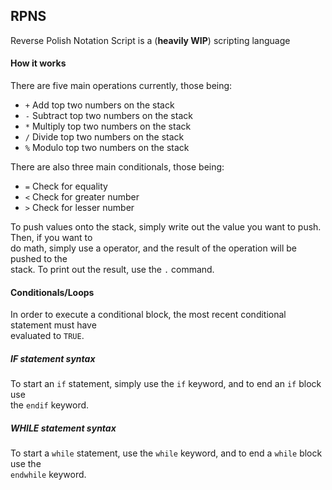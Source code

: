 ﻿## RPNS
Reverse Polish Notation Script is a (**heavily WIP**) scripting language
#### How it works
There are five main operations currently, those being:
- `+` Add top two numbers on the stack
- `-` Subtract top two numbers on the stack
- `*` Multiply top two numbers on the stack
- `/` Divide top two numbers on the stack
- `%` Modulo top two numbers on the stack

There are also three main conditionals, those being:
- `=` Check for equality
- `<` Check for greater number
- `>` Check for lesser number

To push values onto the stack, simply write out the value you want to push. Then, if you want to<br> do math, simply use a operator, and the result of the operation will be pushed to the <br>stack. To print out the result, use the `.` command.
#### Conditionals/Loops
In order to execute a conditional block, the most recent conditional statement must have<br>evaluated to `TRUE`.
##### IF statement syntax
To start an `if` statement, simply use the `if` keyword, and to end an `if` block use <br>the `endif` keyword.
##### WHILE statement syntax
To start a `while` statement, use the `while` keyword, and to end a `while` block use the<br> `endwhile` keyword.
